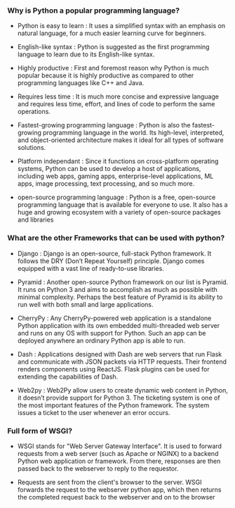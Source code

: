 ### Why is Python a popular programming language?  
- Python is easy to learn :
       It uses a simplified syntax with an emphasis on natural language, for a much easier learning curve for beginners.

- English-like syntax : 
       Python is suggested as the first programming language to learn due to its English-like syntax.

- Highly productive :
       First and foremost reason why Python is much popular because it is highly productive as compared to other programming languages like C++ and Java.
 
- Requires less time :
       It is much more concise and expressive language and requires less time, effort, and lines of code to perform the same operations.

- Fastest-growing programming language :
       Python is also the fastest-growing programming language in the world. Its high-level, interpreted, and object-oriented architecture makes it ideal for all types of software solutions.

- Platform independant :
       Since it functions on cross-platform operating systems, Python can be used to develop a host of applications, including web apps, gaming apps, enterprise-level applications, ML apps, image processing, text processing, and so much more.

- open-source programming language :
       Python is a free, open-source programming language that is available for everyone to use. It also has a huge and growing ecosystem with a variety of open-source packages and libraries


### What are the other Frameworks that can be used with python?  
- Django : 
       Django is an open-source, full-stack Python framework. It follows the DRY (Don’t Repeat Yourself) principle. Django comes equipped with a vast line of ready-to-use libraries. 

- Pyramid :
       Another open-source Python framework on our list is Pyramid. It runs on Python 3 and aims to accomplish as much as possible with minimal complexity. Perhaps the best feature of Pyramid is its ability to run well with both small and large applications.

- CherryPy :
       Any CherryPy-powered web application is a standalone Python application with its own embedded multi-threaded web server and runs on any OS with support for Python. Such an app can be deployed anywhere an ordinary Python app is able to run. 

- Dash :
       Applications designed with Dash are web servers that run Flask and communicate with JSON packets via HTTP requests. Their frontend renders components using ReactJS. Flask plugins can be used for extending the capabilities of Dash.

- Web2py :
       Web2Py allow users to create dynamic web content in Python, it doesn’t provide support for Python 3. The ticketing system is one of the most important features of the Python framework. The system issues a ticket to the user whenever an error occurs.

### Full form of WSGI?  
- WSGI stands for "Web Server Gateway Interface". It is used to forward requests from a web server (such as Apache or NGINX) to a backend Python web application or framework. From there, responses are then passed back to the webserver to reply to the requestor.

- Requests are sent from the client's browser to the server. WSGI forwards the request to the webserver python app, which then returns the completed request back to the webserver and on to the browser
